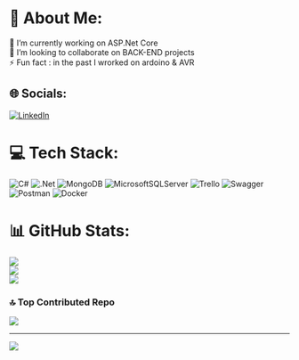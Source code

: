 # 💫 About Me:
🔭 I’m currently working on ASP.Net Core<br>👯 I’m looking to collaborate on BACK-END projects<br>⚡ Fun fact : in the past I wrorked on ardoino & AVR


## 🌐 Socials:
 [![LinkedIn](https://img.shields.io/badge/LinkedIn-%230077B5.svg?logo=linkedin&logoColor=white)](https://linkedin.com/in/alirezakmranian) 

# 💻 Tech Stack:
![C#](https://img.shields.io/badge/c%23-%23239120.svg?style=for-the-badge&logo=c-sharp&logoColor=white) ![.Net](https://img.shields.io/badge/.NET-5C2D91?style=for-the-badge&logo=.net&logoColor=white) ![MongoDB](https://img.shields.io/badge/MongoDB-%234ea94b.svg?style=for-the-badge&logo=mongodb&logoColor=white) ![MicrosoftSQLServer](https://img.shields.io/badge/Microsoft%20SQL%20Sever-CC2927?style=for-the-badge&logo=microsoft%20sql%20server&logoColor=white) ![Trello](https://img.shields.io/badge/Trello-%23026AA7.svg?style=for-the-badge&logo=Trello&logoColor=white) ![Swagger](https://img.shields.io/badge/-Swagger-%23Clojure?style=for-the-badge&logo=swagger&logoColor=white) ![Postman](https://img.shields.io/badge/Postman-FF6C37?style=for-the-badge&logo=postman&logoColor=white) ![Docker](https://img.shields.io/badge/docker-%230db7ed.svg?style=for-the-badge&logo=docker&logoColor=white) 
# 📊 GitHub Stats:
![](https://github-readme-stats.vercel.app/api?username=alirezakamranian&theme=nightowl&hide_border=false&include_all_commits=true&count_private=true)<br/>
![](https://github-readme-streak-stats.herokuapp.com/?user=alirezakamranian&theme=nightowl&hide_border=false)<br/>
![](https://github-readme-stats.vercel.app/api/top-langs/?username=alirezakamranian&theme=nightowl&hide_border=false&include_all_commits=true&count_private=true&layout=compact)

### 🔝 Top Contributed Repo
![](https://github-contributor-stats.vercel.app/api?username=alirezakamranian&limit=5&theme=dark&combine_all_yearly_contributions=true)


---
[![](https://visitcount.itsvg.in/api?id=alirezakamranian&icon=0&color=0)](https://visitcount.itsvg.in)

<!-- Proudly created with GPRM ( https://gprm.itsvg.in ) -->
